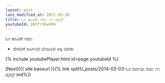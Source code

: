 ```yaml
---
layout: post
last_modified_at: 2021-03-30
title: ಓಂ ಹಾವಿಶೇ ನಮಃ ೧೧ ಟೈಮ್ಸ್
youtubeId: 26YfrShwhM4
---
```

 
 
 ಓಂ ಹಾವಿಶೇ ನಮಃ  
 
 -  ದೇವರಿಗೆ ಅರ್ಪಿಸಿದ ಬೇಯಿಸಿದ ಅಕ್ಕಿ ಯಾರು 
 
  
 
  
 
 
 
 
 
 


{% include youtubePlayer.html id=page.youtubeId %}
 
[Next]({{ site.baseurl }}{% link  split1/_posts/2014-03-03-ಓಂ ಸರ್ವಯ ನಮಃ ೧೧ ಟೈಮ್ಸ್.md%})
 
